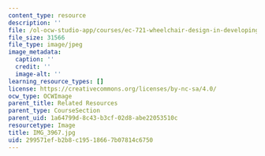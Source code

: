 ```yaml
---
content_type: resource
description: ''
file: /ol-ocw-studio-app/courses/ec-721-wheelchair-design-in-developing-countries-spring-2009/299571efb2b8c19518667b07814c6750_IMG_3967.jpg
file_size: 31566
file_type: image/jpeg
image_metadata:
  caption: ''
  credit: ''
  image-alt: ''
learning_resource_types: []
license: https://creativecommons.org/licenses/by-nc-sa/4.0/
ocw_type: OCWImage
parent_title: Related Resources
parent_type: CourseSection
parent_uid: 1a64799d-8c43-b3cf-02d8-abe22053510c
resourcetype: Image
title: IMG_3967.jpg
uid: 299571ef-b2b8-c195-1866-7b07814c6750
---
```

